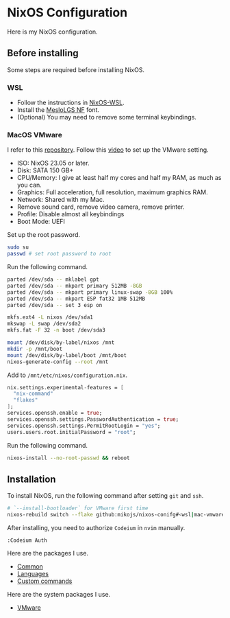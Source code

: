 # NixOS Configuration

Here is my NixOS configuration.

## Before installing

Some steps are required before installing NixOS.

### WSL

- Follow the instructions in [NixOS-WSL](https://github.com/nix-community/NixOS-WSL).
- Install the [MesloLGS NF](https://github.com/IlanCosman/tide?tab=readme-ov-file#fonts) font.
- (Optional) You may need to remove some terminal keybindings.

### MacOS VMware

I refer to this [repository](https://github.com/mitchellh/nixos-config).
Follow this [video](https://youtu.be/ubDMLoWz76U?t=82) to set up the VMware setting.

- ISO: NixOS 23.05 or later.
- Disk: SATA 150 GB+
- CPU/Memory: I give at least half my cores and half my RAM, as much as you can.
- Graphics: Full acceleration, full resolution, maximum graphics RAM.
- Network: Shared with my Mac.
- Remove sound card, remove video camera, remove printer.
- Profile: Disable almost all keybindings
- Boot Mode: UEFI

Set up the root password.

```bash
sudo su
passwd # set root password to root
```

Run the following command.

```bash
parted /dev/sda -- mklabel gpt
parted /dev/sda -- mkpart primary 512MB -8GB
parted /dev/sda -- mkpart primary linux-swap -8GB 100%
parted /dev/sda -- mkpart ESP fat32 1MB 512MB
parted /dev/sda -- set 3 esp on

mkfs.ext4 -L nixos /dev/sda1
mkswap -L swap /dev/sda2
mkfs.fat -F 32 -n boot /dev/sda3

mount /dev/disk/by-label/nixos /mnt
mkdir -p /mnt/boot
mount /dev/disk/by-label/boot /mnt/boot
nixos-generate-config --root /mnt
```

Add to `/mnt/etc/nixos/configuration.nix`.

```nix
nix.settings.experimental-features = [
  "nix-command"
  "flakes"
];
services.openssh.enable = true;
services.openssh.settings.PasswordAuthentication = true;
services.openssh.settings.PermitRootLogin = "yes";
users.users.root.initialPassword = "root";
```

Run the following command.

```bash
nixos-install --no-root-passwd && reboot
```

## Installation

To install NixOS, run the following command after setting `git` and `ssh`.

```bash
# `--install-bootloader` for VMware first time
nixos-rebuild switch --flake github:mikojs/nixos-conifg#<wsl|mac-vmware>
```

After installing, you need to authorize `Codeium` in `nvim` manually.

```nvim
:Codeium Auth
```

Here are the packages I use.

- [Common](./docs/PACKAGES.md)
- [Languages](./docs/LANGUAGES.md)
- [Custom commands](./docs/CUSTOM_COMMANDS.md)

Here are the system packages I use.

- [VMware](./docs/VMWARE.md)

